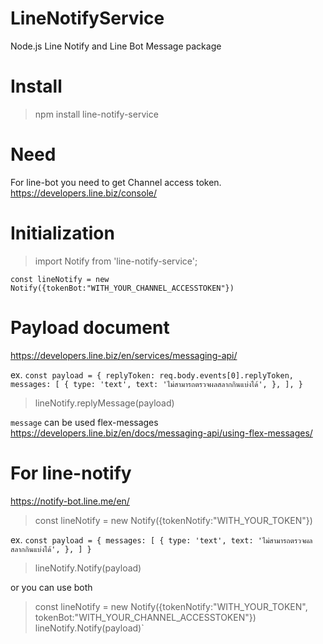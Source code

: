 # LineNotifyService
Node.js Line Notify and Line Bot Message package

# Install 
> npm install line-notify-service

# Need
For line-bot you need to get Channel access token.
https://developers.line.biz/console/

# Initialization
> import Notify from 'line-notify-service';

`const lineNotify = new Notify({tokenBot:"WITH_YOUR_CHANNEL_ACCESSTOKEN"})`

# Payload document
https://developers.line.biz/en/services/messaging-api/

ex. 
   `const payload = {
        replyToken: req.body.events[0].replyToken,
        messages: [
          {
            type: 'text',
            text:
              'ไม่สามารถตรวจผลสลากกินแบ่งได้',
          },
        ],
      }`
> lineNotify.replyMessage(payload)
 
 `message` can be used flex-messages
 https://developers.line.biz/en/docs/messaging-api/using-flex-messages/ 
 
 

# For line-notify 
https://notify-bot.line.me/en/

> const lineNotify = new Notify({tokenNotify:"WITH_YOUR_TOKEN"})

ex. 
   `const payload = {
        messages: [
          {
            type: 'text',
            text:
              'ไม่สามารถตรวจผลสลากกินแบ่งได้',
          },
        ]
      }`
      
> lineNotify.Notify(payload)


or you can use both 

> const lineNotify = new Notify({tokenNotify:"WITH_YOUR_TOKEN", tokenBot:"WITH_YOUR_CHANNEL_ACCESSTOKEN"})
> lineNotify.Notify(payload)`
